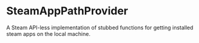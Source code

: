# SteamAppPathProvider
A Steam API-less implementation of stubbed functions for getting installed steam apps on the local machine.

